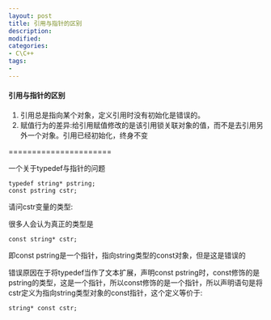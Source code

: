 ```yaml
---
layout: post
title: 引用与指针的区别
description:  
modified: 
categories: 
- C\C++
tags:
- 
---
```


#### 引用与指针的区别

1. 引用总是指向某个对象，定义引用时没有初始化是错误的。
2. 赋值行为的差异:给引用赋值修改的是该引用锁关联对象的值，而不是去引用另外一个对象。引用已经初始化，终身不变


======================

一个关于typedef与指针的问题

	typedef string* pstring;
	const pstring cstr;

请问cstr变量的类型:

很多人会认为真正的类型是

	const string* cstr;

即const pstring是一个指针，指向string类型的const对象，但是这是错误的

错误原因在于将typedef当作了文本扩展，声明const pstring时，const修饰的是pstring的类型，这是一个指针，所以const修饰的是一个指针，所以声明语句是将cstr定义为指向string类型对象的const指针，这个定义等价于:

	string* const cstr;
